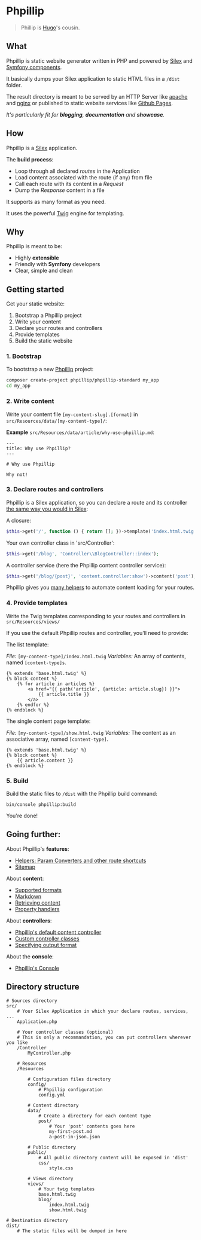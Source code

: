 # Phpillip

> Phillip is [Hugo](https://gohugo.io/)'s cousin.

## What

Phpillip is static website generator written in PHP and powered by [Silex](http://silex.sensiolabs.org/) and [Symfony components](http://symfony.com/doc/current/components/index.html).

It basically dumps your Silex application to static HTML files in a `/dist` folder.

The result directory is meant to be served by an HTTP Server like [apache](http://apache.org) and [nginx](http://www.nginx.com) or published to static website services like [Github Pages](https://pages.github.com/).

*It's particularly fit for __blogging__, __documentation__ and __showcase__.*

## How

Phpillip is a [Silex](http://silex.sensiolabs.org/) application.

The __build process__:
- Loop through all declared _routes_ in the Application
- Load content associated with the route (if any) from file
- Call each route with its content in a _Request_
- Dump the _Response_ content in a file

It supports as many format as you need.

It uses the powerful [Twig](http://twig.sensiolabs.org/) engine for templating.

## Why

Phpillip is meant to be:

- Highly __extensible__
- Friendly with __Symfony__ developers
- Clear, simple and clean

## Getting started

Get your static website:

1. Bootstrap a Phpillip project
2. Write your content
3. Declare your routes and controllers
4. Provide templates
5. Build the static website

### 1. Bootstrap

To bootstrap a new [Phpillip](https://github.com/Phpillip/phpillip) project:

``` bash
composer create-project phpillip/phpillip-standard my_app
cd my_app
```

### 2. Write content

Write your content file `[my-content-slug].[format]` in `src/Resources/data/[my-content-type]/`:

__Example__ `src/Resources/data/article/why-use-phpillip.md`:

```
---
title: Why use Phpillip?
---

# Why use Phpillip

Why not!
```

### 3. Declare routes and controllers

Phpillip is a Silex application, so you can declare a route and its controller [the same way you would in Silex](http://silex.sensiolabs.org/doc/usage.html#routing):

A closure:

``` php
$this->get('/', function () { return []; })->template('index.html.twig');
```

Your own controller class in 'src/Controller':

``` php
$this->get('/blog', 'Controller\\BlogController::index');
```

A controller service (here the Phpillip content controller service):

``` php
$this->get('/blog/{post}', 'content.controller:show')->content('post');
```

Phpillip gives you [many helpers](doc/feature/helpers.md) to automate content loading for your routes.

### 4. Provide templates

Write the Twig templates corresponding to your routes and controllers in `src/Resources/views/`

If you use the default Phpillip routes and controller, you'll need to provide:

The list template:

_File:_ `[my-content-type]/index.html.twig`
_Variables:_ An array of contents, named `[content-type]s`.

``` twig
{% extends 'base.html.twig' %}
{% block content %}
    {% for article in articles %}
        <a href="{{ path('article', {article: article.slug}) }}">
            {{ article.title }}
        </a>
    {% endfor %}
{% endblock %}
```

The single content page template:

_File:_ `[my-content-type]/show.html.twig`
_Variables:_ The content as an associative array, named `[content-type]`.

``` twig
{% extends 'base.html.twig' %}
{% block content %}
    {{ article.content }}
{% endblock %}
```

### 5. Build

Build the static files to `/dist` with the Phpillip build command:

    bin/console phpillip:build

You're done!

## Going further:

About Phpillip's __features__:
- [Helpers: Param Converters and other route shortcuts](doc/feature/helpers.md)
- [Sitemap](doc/feature/sitemap.md)

About __content__:

- [Supported formats](doc/content/formats.md)
- [Markdown](doc/content/markdown.md)
- [Retrieving content](doc/content/retrieving-content.md)
- [Property handlers](doc/content/property-handlers.md)

About __controllers__:

- [Phpillip's default content controller](doc/controller/content.md)
- [Custom controller classes](doc/controller/custom.md)
- [Specifying output format](doc/controller/format.md)

About the __console__:

- [Phpillip's Console](doc/console/commands.md)

## Directory structure

```
# Sources directory
src/
    # Your Silex Application in which your declare routes, services, ...
    Application.php

    # Your controller classes (optional)
    # This is only a recommandation, you can put controllers wherever you like
    /Controller
        MyController.php

    # Resources
    /Resources

        # Configuration files directory
        config/
            # Phpillip configuration
            config.yml

        # Content directory
        data/
            # Create a directory for each content type
            post/
                # Your 'post' contents goes here
                my-first-post.md
                a-post-in-json.json

        # Public directory
        public/
            # All public directory content will be exposed in 'dist'
            css/
                style.css

        # Views directory
        views/
            # Your twig templates
            base.html.twig
            blog/
                index.html.twig
                show.html.twig

# Destination directory
dist/
    # The static files will be dumped in here

```

